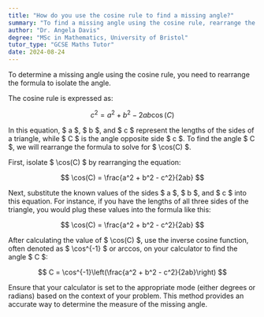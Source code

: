 ```yaml
---
title: "How do you use the cosine rule to find a missing angle?"
summary: "To find a missing angle using the cosine rule, rearrange the formula to solve for the angle."
author: "Dr. Angela Davis"
degree: "MSc in Mathematics, University of Bristol"
tutor_type: "GCSE Maths Tutor"
date: 2024-08-24
---
```


To determine a missing angle using the cosine rule, you need to rearrange the formula to isolate the angle.

The cosine rule is expressed as:

$$
c^2 = a^2 + b^2 - 2ab\cos(C)
$$

In this equation, $ a $, $ b $, and $ c $ represent the lengths of the sides of a triangle, while $ C $ is the angle opposite side $ c $. To find the angle $ C $, we will rearrange the formula to solve for $ \cos(C) $.

First, isolate $ \cos(C) $ by rearranging the equation:

$$
\cos(C) = \frac{a^2 + b^2 - c^2}{2ab}
$$

Next, substitute the known values of the sides $ a $, $ b $, and $ c $ into this equation. For instance, if you have the lengths of all three sides of the triangle, you would plug these values into the formula like this:

$$
\cos(C) = \frac{a^2 + b^2 - c^2}{2ab}
$$

After calculating the value of $ \cos(C) $, use the inverse cosine function, often denoted as $ \cos^{-1} $ or arccos, on your calculator to find the angle $ C $:

$$
C = \cos^{-1}\left(\frac{a^2 + b^2 - c^2}{2ab}\right)
$$

Ensure that your calculator is set to the appropriate mode (either degrees or radians) based on the context of your problem. This method provides an accurate way to determine the measure of the missing angle.
    